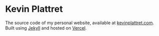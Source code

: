# Kevin Plattret

The source code of my personal website, available at [kevinplattret.com](https://kevinplattret.com).
Built using [Jekyll](https://jekyllrb.com) and hosted on [Vercel](https://vercel.com).
